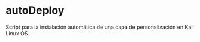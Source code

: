 # autoDeploy
Script para la instalación automática de una capa de personalización en Kali Linux OS.
